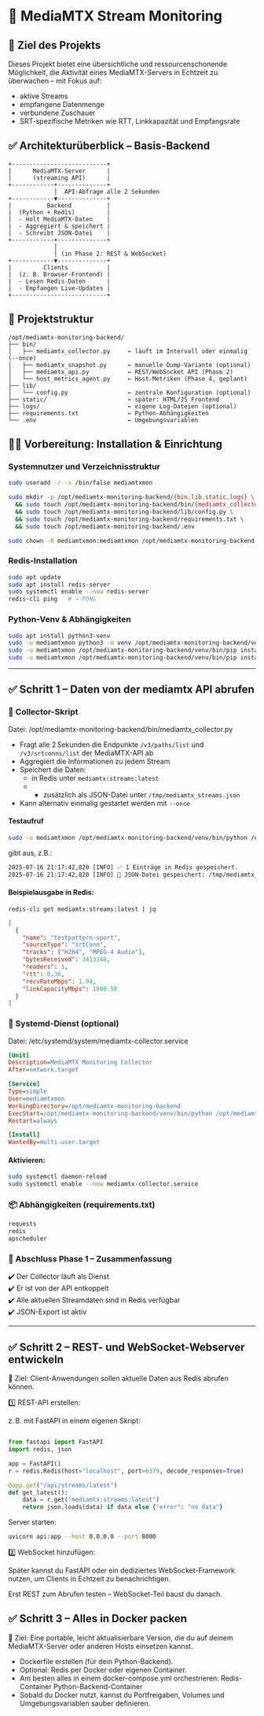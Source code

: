 # 📡 MediaMTX Stream Monitoring

## 🔎 Ziel des Projekts

Dieses Projekt bietet eine übersichtliche und ressourcenschonende Möglichkeit, die Aktivität eines MediaMTX-Servers in Echtzeit zu überwachen – mit Fokus auf:

- aktive Streams
- empfangene Datenmenge
- verbundene Zuschauer
- SRT-spezifische Metriken wie RTT, Linkkapazität und Empfangsrate

## ✅ Architekturüberblick – Basis-Backend

```text
+---------------------------+
|      MediaMTX-Server      |
|      (streaming API)      |
+------------+--------------+
             │  API-Abfrage alle 2 Sekunden
+------------▼--------------+
|          Backend          |
|  (Python + Redis)         |
|  - Holt MediaMTX-Daten    |
|  - Aggregiert & speichert |
|  - Schreibt JSON-Datei    |
+------------+--------------+
             │
             │ (in Phase 2: REST & WebSocket)
+------------▼--------------+
|         Clients           |
|  (z. B. Browser-Frontend) |
|  - Lesen Redis-Daten      |
|  - Empfangen Live-Updates |
+---------------------------+

```

## 📁 Projektstruktur

```
/opt/mediamtx-monitoring-backend/
├── bin/
│   ├── mediamtx_collector.py     ← läuft im Intervall oder einmalig (--once)
│   ├── mediamtx_snapshot.py      ← manuelle Dump-Variante (optional)
│   ├── mediamtx_api.py           ← REST/WebSocket API (Phase 2)
│   └── host_metrics_agent.py     ← Host-Metriken (Phase 4, geplant)
├── lib/
│   └── config.py                 ← zentrale Konfiguration (optional)
├── static/                       ← später: HTML/JS Frontend
├── logs/                         ← eigene Log-Dateien (optional)
├── requirements.txt              ← Python-Abhängigkeiten
└── .env                          ← Umgebungsvariablen

```

## 🧑‍💻 Vorbereitung: Installation & Einrichtung
### Systemnutzer und Verzeichnisstruktur
```bash
sudo useradd -r -s /bin/false mediamtxmon
```
```bash
sudo mkdir -p /opt/mediamtx-monitoring-backend/{bin,lib,static,logs} \
  && sudo touch /opt/mediamtx-monitoring-backend/bin/{mediamtx_collector.py,mediamtx_snapshot.py,mediamtx_api.py,host_metrics_agent.py} \
  && sudo touch /opt/mediamtx-monitoring-backend/lib/config.py \
  && sudo touch /opt/mediamtx-monitoring-backend/requirements.txt \
  && sudo touch /opt/mediamtx-monitoring-backend/.env
```
```bash
sudo chown -R mediamtxmon:mediamtxmon /opt/mediamtx-monitoring-backend
```
### Redis-Installation
```bash
sudo apt update
sudo apt install redis-server
sudo systemctl enable --now redis-server
redis-cli ping   # → PONG
```
### Python-Venv & Abhängigkeiten
```bash
sudo apt install python3-venv
sudo -u mediamtxmon python3 -m venv /opt/mediamtx-monitoring-backend/venv
sudo -u mediamtxmon /opt/mediamtx-monitoring-backend/venv/bin/pip install --upgrade pip
sudo -u mediamtxmon /opt/mediamtx-monitoring-backend/venv/bin/pip install requests redis apscheduler
```

---

## ✅ Schritt 1 – Daten von der mediamtx API abrufen

### 🔁 Collector-Skript
Datei: /opt/mediamtx-monitoring-backend/bin/mediamtx_collector.py  

- Fragt alle 2 Sekunden die Endpunkte `/v3/paths/list` und `/v3/srtconns/list` der MediaMTX-API ab
- Aggregiert die Informationen zu jedem Stream
- Speichert die Daten:
  - in Redis unter `mediamtx:streams:latest`
  -   - zusätzlich als JSON-Datei unter `/tmp/mediamtx_streams.json`  
- Kann alternativ einmalig gestartet werden mit `--once`


#### Testaufruf
```bash
sudo -u mediamtxmon /opt/mediamtx-monitoring-backend/venv/bin/python /opt/mediamtx-monitoring-backend/bin/mediamtx_collector.py --once
```
gibt aus, z.B.:
```txt
2025-07-16 21:17:42,820 [INFO] ✅ 1 Einträge in Redis gespeichert.
2025-07-16 21:17:42,820 [INFO] 💾 JSON-Datei gespeichert: /tmp/mediamtx_streams.json
```

#### Beispielausgabe in Redis:
`redis-cli get mediamtx:streams:latest | jq`

```json
[
  {
    "name": "testpattern-sport",
    "sourceType": "srtConn",
    "tracks": ["H264", "MPEG-4 Audio"],
    "bytesReceived": 3413148,
    "readers": 1,
    "rtt": 0.36,
    "recvRateMbps": 1.94,
    "linkCapacityMbps": 1808.58
  }
]

```

### 🧩 Systemd-Dienst (optional)
Datei: /etc/systemd/system/mediamtx-collector.service
```ini
[Unit]
Description=MediaMTX Monitoring Collector
After=network.target

[Service]
Type=simple
User=mediamtxmon
WorkingDirectory=/opt/mediamtx-monitoring-backend
ExecStart=/opt/mediamtx-monitoring-backend/venv/bin/python /opt/mediamtx-monitoring-backend/bin/mediamtx_collector.py
Restart=always

[Install]
WantedBy=multi-user.target
```

#### Aktivieren:
```bash
sudo systemctl daemon-reload
sudo systemctl enable --now mediamtx-collector.service

```

### 📦 Abhängigkeiten (requirements.txt)
```txt
requests
redis
apscheduler

```

### 🎯 Abschluss Phase 1 – Zusammenfassung

✔️ Der Collector läuft als Dienst  
✔️ Er ist von der API entkoppelt  
✔️ Alle aktuellen Streamdaten sind in Redis verfügbar  
✔️ JSON-Export ist aktiv  


---

## ✅ Schritt 2 – REST- und WebSocket-Webserver entwickeln
🎯 Ziel: Client-Anwendungen sollen aktuelle Daten aus Redis abrufen können.

1️⃣ REST-API erstellen:

z. B. mit FastAPI in einem eigenen Skript:
```python

from fastapi import FastAPI
import redis, json

app = FastAPI()
r = redis.Redis(host="localhost", port=6379, decode_responses=True)

@app.get("/api/streams/latest")
def get_latest():
    data = r.get("mediamtx:streams:latest")
    return json.loads(data) if data else {"error": "no data"}

```
Server starten:
```bash
uvicorn api:app --host 0.0.0.0 --port 8000

```
2️⃣ WebSocket hinzufügen:

Später kannst du FastAPI oder ein dediziertes WebSocket-Framework nutzen, um Clients in Echtzeit zu benachrichtigen.

Erst REST zum Abrufen testen – WebSocket-Teil baust du danach.

## ✅ Schritt 3 – Alles in Docker packen
🎯 Ziel: Eine portable, leicht aktualisierbare Version, die du auf deinem MediaMTX-Server oder anderen Hosts einsetzen kannst.

- Dockerfile erstellen (für dein Python-Backend).
- Optional: Redis per Docker oder eigenen Container.
- Am besten alles in einem docker-compose.yml orchestrieren:
  Redis-Container
  Python-Backend-Container
- Sobald du Docker nutzt, kannst du Portfreigaben, Volumes und Umgebungsvariablen sauber definieren.
  

